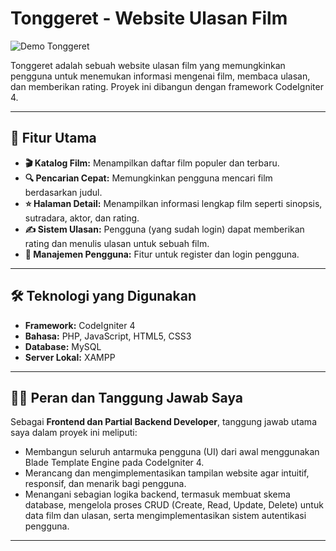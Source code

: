 # Tonggeret - Website Ulasan Film

![Demo Tonggeret](https://media1.giphy.com/media/v1.Y2lkPTc5MGI3NjExbHk3aDh0eDE4czRzMjN2aGpoa2RldmpyeGlzN3Z2ZWcwaG9sbDNyMiZlcD12MV9pbnRlcm5hbF9naWZfYnlfaWQmY3Q9Zw/9EWo7xLFa1tEYtu6yB/giphy.gif)

Tonggeret adalah sebuah website ulasan film yang memungkinkan pengguna untuk menemukan informasi mengenai film, membaca ulasan, dan memberikan rating. Proyek ini dibangun dengan framework CodeIgniter 4.

---

## 🚀 Fitur Utama

* **🎬 Katalog Film:** Menampilkan daftar film populer dan terbaru.
* **🔍 Pencarian Cepat:** Memungkinkan pengguna mencari film berdasarkan judul.
* **⭐ Halaman Detail:** Menampilkan informasi lengkap film seperti sinopsis, sutradara, aktor, dan rating.
* **✍️ Sistem Ulasan:** Pengguna (yang sudah login) dapat memberikan rating dan menulis ulasan untuk sebuah film.
* **👤 Manajemen Pengguna:** Fitur untuk register dan login pengguna.

---

## 🛠️ Teknologi yang Digunakan

* **Framework:** CodeIgniter 4
* **Bahasa:** PHP, JavaScript, HTML5, CSS3
* **Database:** MySQL
* **Server Lokal:** XAMPP

---

## 👨‍💻 Peran dan Tanggung Jawab Saya

Sebagai **Frontend dan Partial Backend Developer**, tanggung jawab utama saya dalam proyek ini meliputi:

* Membangun seluruh antarmuka pengguna (UI) dari awal menggunakan Blade Template Engine pada CodeIgniter 4.
* Merancang dan mengimplementasikan tampilan website agar intuitif, responsif, dan menarik bagi pengguna.
* Menangani sebagian logika backend, termasuk membuat skema database, mengelola proses CRUD (Create, Read, Update, Delete) untuk data film dan ulasan, serta mengimplementasikan sistem autentikasi pengguna.

---